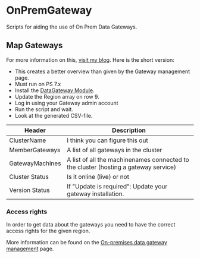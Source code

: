 # OnPremGateway

Scripts for aiding the use of On Prem Data Gateways.

## Map Gateways

For more information on this, [visit my blog]('https://www.mikaelsand.se/2022/04/mapping-opgw-gateway-versions/'). Here is the short version:

- This creates a better overview than given by the Gateway management page.
- Must run on PS 7.x
- Install the [DataGateway Module]('https://docs.microsoft.com/en-us/powershell/module/datagateway/?view=datagateway-ps').
- Update the Region array on row 9.
- Log in using your Gateway admin account
- Run the script and wait.
- Look at the generated CSV-file.

| Header      | Description |
| ----------- | ----------- |
| ClusterName      | I think you can figure this out       |
| MemberGateways   | A list of all gateways in the cluster        |
|GatewayMachines| A list of all the machinenames connected to the cluster (hosting a gateway service) |
|Cluster Status|Is it online (live) or not|
|Version Status|If "Update is required": Update your gateway installation.|

### Access rights

In order to get data about the gateways you need to have the correct access rights for the given region. 

More information can be found on the [On-premises data gateway management]('https://docs.microsoft.com/en-us/power-platform/admin/onpremises-data-gateway-management') page.
